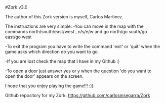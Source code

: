 #Zork v3.0

The author of this Zork version is myself, Carlos Martinez.

 The instructions are very simple:
-You can move in the map with the commands north/south/east/west , n/s/e/w and go north/go south/go east/go west

-To exit the program you have to write the command 'exit' or 'quit' when the game asks which direction do you want to go.

-If you are lost check the map that I have in my Github :)

-To open a door just answer yes or y when the question 'do you want to open the door' appears on the screen.


I hope that you enjoy playing the game!!! :))

Github repository for my Zork: https://github.com/carlosmsegarra/Zork